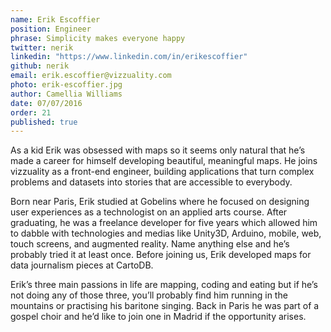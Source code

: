 ```yaml
---
name: Erik Escoffier      
position: Engineer 
phrase: Simplicity makes everyone happy     
twitter: nerik   
linkedin: "https://www.linkedin.com/in/erikescoffier"  
github: nerik	
email: erik.escoffier@vizzuality.com  
photo: erik-escoffier.jpg     
author: Camellia Williams    
date: 07/07/2016      
order: 21     
published: true
---
```

As a kid Erik was obsessed with maps so it seems only natural that he’s made a career for himself developing beautiful, meaningful maps. He joins vizzuality as a front-end engineer, building applications that turn complex problems and datasets into stories that are accessible to everybody. 

Born near Paris, Erik studied at Gobelins where he focused on designing user experiences as a technologist on an applied arts course. After graduating, he was a freelance developer for five years which allowed him to dabble with technologies and medias like Unity3D, Arduino, mobile, web, touch screens, and augmented reality. Name anything else and he’s probably tried it at least once. Before joining us, Erik developed maps for data journalism pieces at CartoDB.

Erik’s three main passions in life are mapping, coding and eating but if he’s not doing any of those three, you’ll probably find him running in the mountains or practising his baritone singing. Back in Paris he was part of a gospel choir and he’d like to join one in Madrid if the opportunity arises. 